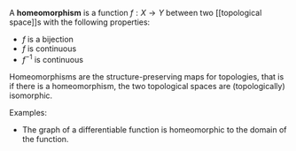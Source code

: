 A **homeomorphism** is a function $f:X \to Y$ between two [[topological space]]s with the following properties:

- $f$ is a bijection
- $f$ is continuous
- $f^{-1}$ is continuous

Homeomorphisms are the structure-preserving maps for topologies, that is if there is a homeomorphism, the two topological spaces are (topologically) isomorphic.

Examples:

- The graph of a differentiable function is homeomorphic to the domain of the function.
